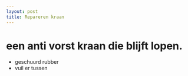 ```yaml
---
layout: post
title: Repareren kraan 
---
```


# een anti vorst kraan die blijft lopen.


* geschuurd rubber
* vuil er tussen


